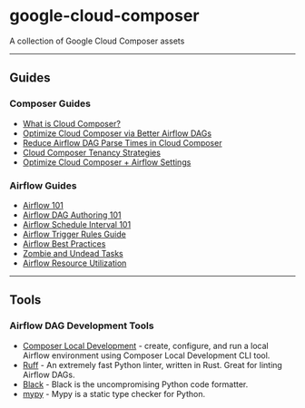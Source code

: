 # google-cloud-composer

A collection of Google Cloud Composer assets

---

## Guides

### Composer Guides

*   [What is Cloud Composer?](https://cloud.google.com/blog/topics/developers-practitioners/what-cloud-composer)
*   [Optimize Cloud Composer via Better Airflow DAGs](https://cloud.google.com/blog/products/data-analytics/optimize-cloud-composer-via-better-airflow-dags)
*   [Reduce Airflow DAG Parse Times in Cloud Composer](https://cloud.google.com/blog/products/data-analytics/reduce-airflow-dag-parse-times-in-cloud-composer)
*   [Cloud Composer Tenancy Strategies](https://cloud.google.com/blog/products/data-analytics/a-cloud-composer-tenancy-case-study)
*   [Optimize Cloud Composer + Airflow Settings](https://cloud.google.com/blog/products/data-analytics/scale-your-composer-environment-together-your-business)

### Airflow Guides

*   [Airflow 101](https://academy.astronomer.io/path/airflow-101)
*   [Airflow DAG Authoring 101](https://academy.astronomer.io/astronomer-certification-apache-airflow-dag-authoring-preparation)
*   [Airflow Schedule Interval 101](https://towardsdatascience.com/airflow-schedule-interval-101-bbdda31cc463)
*   [Airflow Trigger Rules Guide](https://www.restack.io/docs/airflow-knowledge-trigger-rules-example)
*   [Airflow Best Practices](https://medium.com/@anupamk36/airflow-best-practices-d982fabd61f6)
*   [Zombie and Undead Tasks](https://medium.com/@brihati1373/zombie-and-undead-tasks-in-airflow-e09ddbe6b22f)
*   [Airflow Resource Utilization](https://towardsdatascience.com/3-steps-to-build-airflow-pipelines-with-efficient-resource-utilisation-b9f399d29fb3)


---

## Tools

### Airflow DAG Development Tools

*   [Composer Local Development](https://cloud.google.com/composer/docs/composer-2/run-local-airflow-environments) - create, configure, and run a local Airflow environment using Composer Local Development CLI tool.
*   [Ruff](https://github.com/astral-sh/ruff) - An extremely fast Python linter, written in Rust. Great for linting Airflow DAGs.
*   [Black](https://pypi.org/project/black/) - Black is the uncompromising Python code formatter.
*   [mypy](https://github.com/python/mypy) - Mypy is a static type checker for Python. 




